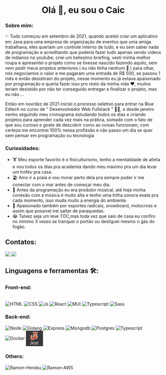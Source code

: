 <h1 align="center">Olá 👋, eu sou o Caic</h1>

### Sobre mim:
✨ Tudo começou em setembro de 2021, quando aceitei criar um aplicativo em Java para uma empresa de organização de eventos que uma amiga trabalhava, eles queriam um controle interno de tudo, e eu sem saber nada de programação e acreditando que poderia fazer tudo apenas vendo videos de indianos no youtube, criei um belissimo briefing, vesti minha melhor roupa e apresentei o projeto como se tivesse nascido fazendo aquilo, sem nem pedir meus projetos anteriores ( eu não tinha nenhum 🧐 ) para olhar, nós negociamos o valor e me pagaram uma entrada de R$ 500, se passou 1 mês e então desistiram do projeto, nesse momento eu já estava apaixonado por programação e queria fazer isso pro resto da minha vida ❤️, muitos teriam desistido por não ter conseguido entregar e finalizar o projeto, mas eu não....

Então em nov/dez de 2021 iniciei o processo seletivo para entrar na Blue Edtech no curso de " Desenvolvedor Web Fullstack " 👨‍💻, e desde janeiro venho seguindo meu cronograma estudando todos os dias e criando projetos para aprender cada vez mais na prática, somado com o fato de que sou curioso e gosto de descobrir como as coisas funcionam, com certeza me encontrei 100% nessa profissão e não passo um dia se quer sem pensar em programação ou tecnologia

### Curiosidades:

- 🏋️ Meu esporte favorito é o fisiculturismo, tenho a mentalidade de atleta e vou todos os dias pra academia dando meu máximo pra um dia levar um troféu pra casa.
- 🏖️ Amo ir a praia e vou morar perto dela pra sempre poder ir me conectar com o mar antes de começar meu dia.
- 🎹 Antes da programação eu era produtor músical, até hoje minha conexão com a música é muito alta e tenho uma trilha sonora exata pra cada momento, isso muda muito a energia do ambiente.
- 🤯 Apaixonado também por esportes radicais, snowboard, motocross e assim que possivel irei saltar de paraquedas.
- 😂 Talvez seja um leve TOC,mas toda vez que saio de casa eu confiro no minimo 3 vezes se tranquei o portão ou desliguei mesmo o gás do fogão.

## Contatos:
  <a href = "mailto:caicrs.contact@gmail"><img src="https://img.shields.io/badge/-Gmail-%23333?style=for-the-badge&logo=gmail&logoColor=white" target="_blank"></a>
  <a href="https://www.linkedin.com/in/caic-rocha-dev/" target="_blank"><img src="https://img.shields.io/badge/-LinkedIn-%230077B5?style=for-the-badge&logo=linkedin&logoColor=white" target="_blank"></a> 

## Linguagens e ferramentas 🛠️:

### Front-end:

<div style="display: inline_block"><br>
  <img align="center" alt="HTML" height="50" width="60" src="https://cdn.jsdelivr.net/gh/devicons/devicon/icons/html5/html5-plain-wordmark.svg" />
<img align="center" alt="CSS" height="50" width="60" src="https://cdn.jsdelivr.net/gh/devicons/devicon/icons/css3/css3-plain-wordmark.svg">
  <img align="center" alt="Js" height="50" width="60" src="https://cdn.jsdelivr.net/gh/devicons/devicon/icons/javascript/javascript-plain.svg" />
  <img align="center" alt="React" height="50" width="60" src="https://cdn.jsdelivr.net/gh/devicons/devicon/icons/react/react-original-wordmark.svg" />
  <img align="center" alt="MUI" height="50" width="60" src="https://cdn.jsdelivr.net/gh/devicons/devicon/icons/materialui/materialui-plain.svg" />
  <img align="center" alt="Typescript" height="50" width="60" src="https://cdn.jsdelivr.net/gh/devicons/devicon/icons/typescript/typescript-original.svg" />
  <img align="center" alt="Sass" height="50" width="100" src="https://miro.medium.com/max/1400/1*FeiTcE7xAIKhNrRa-2_oiQ.png" /> 
          
<div> 

### Back-end:

<div style="display: inline_block">
  <img align="center" alt="Node" height="80" width="60" src="https://cdn.jsdelivr.net/gh/devicons/devicon/icons/nodejs/nodejs-plain-wordmark.svg" />
  <img align="center" alt="Golang" height="30" width="80" src="https://upload.wikimedia.org/wikipedia/commons/thumb/0/05/Go_Logo_Blue.svg/800px-Go_Logo_Blue.svg.png" />
  <img align="center" alt="Express" height="50" width="60" src="https://cdn.jsdelivr.net/gh/devicons/devicon/icons/express/express-original.svg">
  <img align="center" alt="Mongodb" height="50" width="60" src="https://cdn.jsdelivr.net/gh/devicons/devicon/icons/mongodb/mongodb-plain-wordmark.svg" />
  <img align="center" alt="Postgres" height="50" width="60" src="https://i3.wp.com/www.bacula.lat/wp-content/uploads/2019/05/postgresql-logo.png" />
  <img align="center" alt="Typescript" height="50" width="60" src="https://cdn.jsdelivr.net/gh/devicons/devicon/icons/typescript/typescript-original.svg" />        
  <img align="center" alt="Docker" height="50" width="60" src="https://cdn.jsdelivr.net/gh/devicons/devicon/icons/docker/docker-original-wordmark.svg" />
  <img align="center" alt="Jest" height="50" width="55" src="https://github.com/Oliv-ramon/oliv-ramon/blob/main/jest.png" />
</div>
  
### Others:
  
<div style="display: inline_block">
  <img align="center" alt="Ramon-Heroku" height="50" width="60" src="https://cdn.jsdelivr.net/gh/devicons/devicon/icons/heroku/heroku-plain-wordmark.svg" />
  <img align="center" alt="Ramon-AWS" height="90" width="80" src="https://cdn.jsdelivr.net/gh/devicons/devicon/icons/amazonwebservices/amazonwebservices-original-wordmark.svg" />
               
</div>
